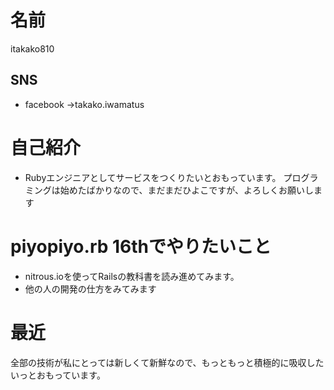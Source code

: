 # 名前
itakako810

## SNS
- facebook ->takako.iwamatus

# 自己紹介
- Rubyエンジニアとしてサービスをつくりたいとおもっています。
プログラミングは始めたばかりなので、まだまだひよこですが、よろしくお願いします

# piyopiyo.rb 16thでやりたいこと
- nitrous.ioを使ってRailsの教科書を読み進めてみます。
- 他の人の開発の仕方をみてみます

# 最近
全部の技術が私にとっては新しくて新鮮なので、もっともっと積極的に吸収したいっとおもっています。

